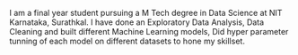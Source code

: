 I am a final year student pursuing a M Tech degree in Data Science at NIT Karnataka, Surathkal. I have done an Exploratory Data Analysis, Data Cleaning and built different Machine Learning models, Did hyper parameter tunning of each model on different datasets to hone my skillset.
